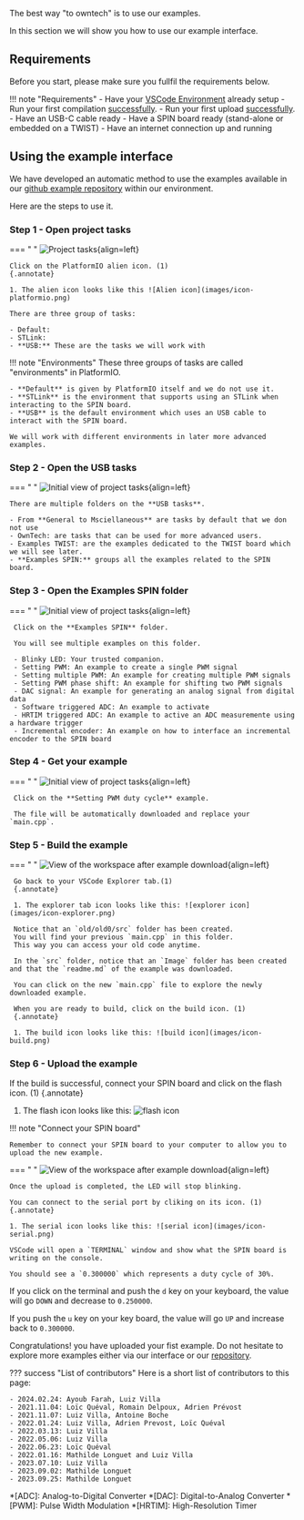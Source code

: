 The best way "to owntech" is to use our examples.

In this section we will show you how to use our example interface.

## Requirements

Before you start, please make sure you fullfil the requirements below.

!!! note "Requirements"
     - Have your [VSCode Environment](environment_setup.md#setup-your-work-environment) already setup
     - Run your first compilation [successfully](environment_setup.md#step-6---build-our-core-code).
     - Run your first upload [successfully](environment_setup.md#step-8---upload-our-core-code-in-your-spin-board).
     - Have an USB-C cable ready
     - Have a SPIN board ready (stand-alone or embedded on a TWIST)
     - Have an internet connection up and running

## Using the example interface

We have developed an automatic method to use the examples available in our [github example repository](https://github.com/owntech-foundation/examples) within our environment.

Here are the steps to use it.

### Step 1 - Open project tasks

=== " "
    ![Project tasks](images/example-fig4-platformio_tasks_1.png){align=left}

    Click on the PlatformIO alien icon. (1)
    {.annotate}

    1. The alien icon looks like this ![Alien icon](images/icon-platformio.png)

    There are three group of tasks:

    - Default:
    - STLink:
    - **USB:** These are the tasks we will work with


!!! note "Environments"
    These three groups of tasks are called "environments" in PlatformIO.

    - **Default** is given by PlatformIO itself and we do not use it.
    - **STLink** is the environment that supports using an STLink when interacting to the SPIN board.
    - **USB** is the default environment which uses an USB cable to interact with the SPIN board.

    We will work with different environments in later more advanced examples.

### Step 2 - Open the USB tasks

=== " "
    ![Initial view of project tasks](images/example-fig4-platformio_tasks_2.png){align=left}

    There are multiple folders on the **USB tasks**.

    - From **General to Msciellaneous** are tasks by default that we don not use
    - OwnTech: are tasks that can be used for more advanced users.
    - Examples TWIST: are the examples dedicated to the TWIST board which we will see later.
    - **Examples SPIN:** groups all the examples related to the SPIN board.


### Step 3 - Open the Examples SPIN folder

=== " "
     ![Initial view of project tasks](images/example-fig4-platformio_tasks_3.png){align=left}

     Click on the **Examples SPIN** folder.

     You will see multiple examples on this folder.

     - Blinky LED: Your trusted companion.
     - Setting PWM: An example to create a single PWM signal
     - Setting multiple PWM: An example for creating multiple PWM signals
     - Setting PWM phase shift: An example for shifting two PWM signals
     - DAC signal: An example for generating an analog signal from digital data
     - Software triggered ADC: An example to activate
     - HRTIM triggered ADC: An example to active an ADC measuremente using a hardware trigger
     - Incremental encoder: An example on how to interface an incremental encoder to the SPIN board


### Step 4 - Get your example

=== " "
     ![Initial view of project tasks](images/example-fig4-platformio_tasks_4.png){align=left}

     Click on the **Setting PWM duty cycle** example.

     The file will be automatically downloaded and replace your `main.cpp`.


### Step 5 - Build the example


=== " "
     ![View of the workspace after example download](images/example-fig5-workspace_after_example.png){align=left}

     Go back to your VSCode Explorer tab.(1)
     {.annotate}

     1. The explorer tab icon looks like this: ![explorer icon](images/icon-explorer.png)

     Notice that an `old/old0/src` folder has been created.
     You will find your previous `main.cpp` in this folder.
     This way you can access your old code anytime.

     In the `src` folder, notice that an `Image` folder has been created and that the `readme.md` of the example was downloaded.

     You can click on the new `main.cpp` file to explore the newly downloaded example.

     When you are ready to build, click on the build icon. (1)
     {.annotate}

     1. The build icon looks like this: ![build icon](images/icon-build.png)


### Step 6 - Upload the example

If the build is successful, connect your SPIN board and click on the flash icon. (1)
{.annotate}

1. The flash icon looks like this: ![flash icon](images/icon-flash.png)

!!! note "Connect your SPIN board"

    Remember to connect your SPIN board to your computer to allow you to upload the new example.

=== " "
    ![View of the workspace after example download](images/example-fig6_output_PWM_example.png){align=left}

    Once the upload is completed, the LED will stop blinking.

    You can connect to the serial port by cliking on its icon. (1)
    {.annotate}

    1. The serial icon looks like this: ![serial icon](images/icon-serial.png)

    VSCode will open a `TERMINAL` window and show what the SPIN board is writing on the console.

    You should see a `0.300000` which represents a duty cycle of 30%.


If you click on the terminal and push the `d` key on your keyboard, the value will go `DOWN` and decrease to `0.250000`.

If you push the `u` key on your key board, the value will go `UP` and increase back to `0.300000`.

Congratulations! you have uploaded your fist example. Do not hesitate to explore more examples either via our interface or our [repository](https://github.com/owntech-foundation/examples).

??? success "List of contributors"
    Here is a short list of contributors to this page:

    - 2024.02.24: Ayoub Farah, Luiz Villa
    - 2021.11.04: Loïc Quéval, Romain Delpoux, Adrien Prévost
    - 2021.11.07: Luiz Villa, Antoine Boche
    - 2022.01.24: Luiz Villa, Adrien Prevost, Loïc Quéval
    - 2022.03.13: Luiz Villa
    - 2022.05.06: Luiz Villa
    - 2022.06.23: Loïc Quéval
    - 2022.01.16: Mathilde Longuet and Luiz Villa
    - 2023.07.10: Luiz Villa
    - 2023.09.02: Mathilde Longuet
    - 2023.09.25: Mathilde Longuet


*[ADC]: Analog-to-Digital Converter
*[DAC]: Digital-to-Analog Converter
*[PWM]: Pulse Width Modulation
*[HRTIM]: High-Resolution Timer